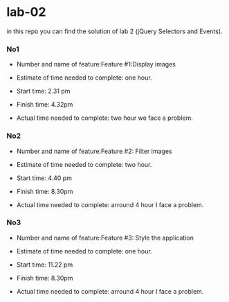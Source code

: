 # lab-02
in this repo you can find the solution of lab 2 (jQuery Selectors and Events).

### No1
* Number and name of feature:Feature #1:Display images

* Estimate of time needed to complete: 
one hour.

* Start time: 2.31 pm

* Finish time: 4.32pm

* Actual time needed to complete: two hour we face a problem.

### No2
* Number and name of feature:Feature #2: Filter images

* Estimate of time needed to complete: 
two hour.

* Start time: 4.40 pm

* Finish time: 8.30pm

* Actual time needed to complete: arround 4 hour I face a problem.

### No3
* Number and name of feature:Feature #3: Style the application

* Estimate of time needed to complete: 
one hour.

* Start time: 11.22 pm

* Finish time: 8.30pm

* Actual time needed to complete: arround 4 hour I face a problem.


